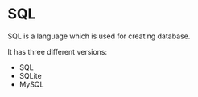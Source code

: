 # SQL

SQL is a language which is used for creating database. 

It has three different versions:

* SQL
* SQLite
* MySQL